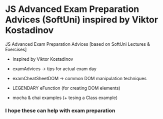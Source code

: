 # JS Advanced Exam Preparation Advices (SoftUni) inspired by Viktor Kostadinov
JS Advanced Exam Preparation Advices [based on SoftUni Lectures &amp; Exercises]
- Inspired by Viktor Kostadinov

- examAdvices -> tips for actual exam day
- examCheatSheetDOM -> common DOM manipulation techniques
- LEGENDARY eFunction (for creating DOM elements)
- mocha & chai examples (+ tesing a Class example)

### I hope these can help with exam preparation
